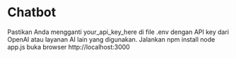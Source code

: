 # Chatbot
Pastikan Anda mengganti your_api_key_here di file .env dengan API key dari OpenAI atau layanan AI lain yang digunakan. Jalankan npm install node app.js
buka browser http://localhost:3000
